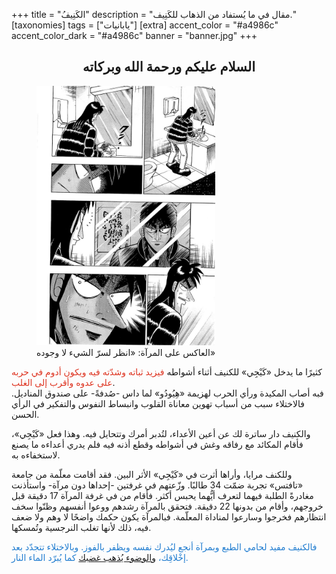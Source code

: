 +++
title = "الكَنِيفُ"
description = "مقال في ما يُستفاد من الذهاب للكَنِيف."
[taxonomies]
tags = ["يابانيات"]
[extra]
accent_color = "#a4986c"
accent_color_dark = "#a4986c"
banner = "banner.jpg"
+++

<h2 style="text-align:center">السلام عليكم ورحمة الله وبركاته</h2>

<figure>

<img src="kaiji-mir.jpg" alt="مرآة كَيْجِي" width="286" height="415">
<figcaption>العاكس على المرآة: «انظر لسرّ الشيء لا وجوده»</figcaption>
</figure>

<div>كثيرًا ما يدخل &laquo;كَيْجِي&raquo; للكنيف أثناء أشواطه <span style="color: #de3421;">فيزيد ثباته وشدّته فيه ويكون أدوم في حربه على عدوه وأقرب إلى الغلب</span>.</div>فبه أصاب المكيدة ورأي الحرب لهزيمة «هِيُودُو» لما داس -صُدفةً- على صندوق المناديل. فالاختلاء سبب من أسباب تهوين معاناة القلوب وانبساط النفوس والتفكير في الرأي الحسن.

والكنيف دار ساترة لك عن أعين الأعداء، لتُدبر أمرك وتتحايل فيه. وهذا فعل «كَيْجِي»، فأقام المكائد مع رفاقه وغش في أشواطه وقطع أذنه فيه فلم يدري أعداءه ما يصنع لاستخفاءه به.

 وللكنف مرايا، وأراها أثرت في «كَيْجِي» الأثر البين. فقد أقامت معلّمة من جامعة «تافتس» تجربة ضمّت 34 طالبًا. وزّعتهم في  غرفتين -إحداها دون مرآة- واستأذنت مغادرةً الطلبة فيهما لتعرف أيُّهما يحبس أكثر.
فأقام من في غرفة المرآة 17 دقيقة قبل خروجهم، وأقام من بدونها 22 دقيقة.
فتحقق بالمرآة رشدهم ووعوا أنفسهم وظنّوا سخف انتظارهم فخرجوا وسارعوا لمناداة المعلّمة. فبالمرآة يكون حكمك واضحًا لا وهم ولا ضعف فيه، ذلك لأنها تغلب النرجسية وتُمسكها.

<p><span style="color: #217dd0;">فالكنيف مفيد لحامي الطبع وبمرآة أنجع ليُدرك نفسه ويظفر بالفوز. وبالاختلاء تتجدّد بعد إخْلاقِك، <a href="https://dorar.net/h/quZeiktB" target="_blank">والوضوء يُذهب غضبك</a> كما يُبرّد الماء النار.</span></p>